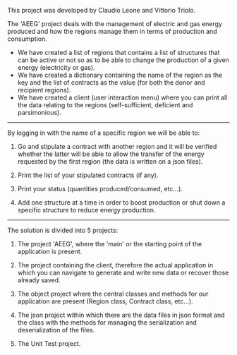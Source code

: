 This project was developed by Claudio Leone and Vittorio Triolo.

The 'AEEG' project deals with the management of electric and gas energy produced and how the regions manage them in terms of production and consumption.
-   We have created a list of regions that contains a list of structures that can be active or not so as to be able to change the production of a given energy (electricity or gas).
-   We have created a dictionary containing the name of the region as the key and the list of contracts as the value (for both the donor and recipient regions).
-   We have created a client (user interaction menu) where you can print all the data relating to the regions (self-sufficient, deficient and parsimonious).
____________________________________________________________________________________________________________________________________________________________________________

By logging in with the name of a specific region we will be able to:

1) Go and stipulate a contract with another region and it will be verified whether the latter will be able to allow the transfer of the energy requested by the first region
(the data is written on a json files).

2) Print the list of your stipulated contracts (if any).

3) Print your status (quantities produced/consumed, etc...).

4) Add one structure at a time in order to boost production or shut down a specific structure to reduce energy production.
____________________________________________________________________________________________________________________________________________________________________________

The solution is divided into 5 projects:

1) The project 'AEEG', where the 'main' or the starting point of the application is present.

2) The project containing the client, therefore the actual application in which you can navigate to generate and write new data or recover those already saved.

3) The object project where the central classes and methods for our application are present (Region class, Contract class, etc...).

4) The json project within which there are the data files in json format and the class with the methods for managing the serialization and deserialization of the files.

5) The Unit Test project.
